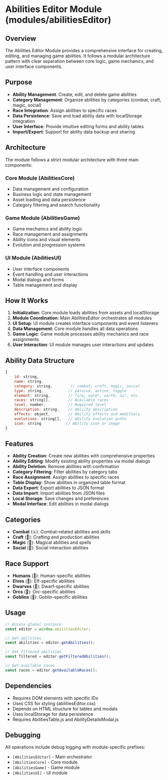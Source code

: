 # Abilities Editor Module (modules/abilitiesEditor)

## Overview
The Abilities Editor Module provides a comprehensive interface for creating, editing, and managing game abilities. It follows a modular architecture pattern with clear separation between core logic, game mechanics, and user interface components.

## Purpose
- **Ability Management**: Create, edit, and delete game abilities
- **Category Management**: Organize abilities by categories (combat, craft, magic, social)
- **Race Integration**: Assign abilities to specific races
- **Data Persistence**: Save and load ability data with localStorage integration
- **User Interface**: Provide intuitive editing forms and ability tables
- **Import/Export**: Support for ability data backup and sharing

## Architecture
The module follows a strict modular architecture with three main components:

### Core Module (AbilitiesCore)
- Data management and configuration
- Business logic and state management
- Asset loading and data persistence
- Category filtering and search functionality

### Game Module (AbilitiesGame)
- Game mechanics and ability logic
- Race management and assignments
- Ability icons and visual elements
- Evolution and progression systems

### UI Module (AbilitiesUI)
- User interface components
- Event handling and user interactions
- Modal dialogs and forms
- Table management and display

## How It Works

1. **Initialization**: Core module loads abilities from assets and localStorage
2. **Module Coordination**: Main AbilitiesEditor orchestrates all modules
3. **UI Setup**: UI module creates interface components and event listeners
4. **Data Management**: Core module handles all data operations
5. **Game Logic**: Game module processes ability mechanics and race assignments
6. **User Interaction**: UI module manages user interactions and updates

## Ability Data Structure
```javascript
{
    id: string,
    name: string,
    category: string,        // combat, craft, magic, social
    type: string,           // passive, active, toggle
    element: string,        // fire, water, earth, air, etc.
    races: string[],        // Available races
    level: number,          // Required level
    description: string,    // Ability description
    effects: object,        // Ability effects and modifiers
    evolutions: string[],   // Ability evolution paths
    icon: string           // Ability icon or image
}
```

## Features
- **Ability Creation**: Create new abilities with comprehensive properties
- **Ability Editing**: Modify existing ability properties via modal dialogs
- **Ability Deletion**: Remove abilities with confirmation
- **Category Filtering**: Filter abilities by category tabs
- **Race Assignment**: Assign abilities to specific races
- **Table Display**: Show abilities in organized table format
- **Data Export**: Export abilities to JSON format
- **Data Import**: Import abilities from JSON files
- **Local Storage**: Save changes and preferences
- **Modal Interface**: Edit abilities in modal dialogs

## Categories
- **Combat** (⚔️): Combat-related abilities and skills
- **Craft** (🔨): Crafting and production abilities
- **Magic** (🔮): Magical abilities and spells
- **Social** (👥): Social interaction abilities

## Race Support
- **Humans** (👤): Human-specific abilities
- **Elves** (🧝): Elf-specific abilities
- **Dwarves** (🧔): Dwarf-specific abilities
- **Orcs** (🧌): Orc-specific abilities
- **Goblins** (👺): Goblin-specific abilities

## Usage
```javascript
// Access global instance
const editor = window.abilitiesEditor;

// Get abilities
const abilities = editor.getAbilities();

// Get filtered abilities
const filtered = editor.getFilteredAbilities();

// Get available races
const races = editor.getAvailableRaces();
```

## Dependencies
- Requires DOM elements with specific IDs
- Uses CSS for styling (abilitiesEditor.css)
- Depends on HTML structure for tables and modals
- Uses localStorage for data persistence
- Requires AbilitiesTable.js and AbilityDetailsModal.js

## Debugging
All operations include debug logging with module-specific prefixes:
- `[AbilitiesEditor]` - Main orchestrator
- `[AbilitiesCore]` - Core module
- `[AbilitiesGame]` - Game module
- `[AbilitiesUI]` - UI module
